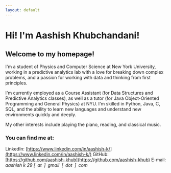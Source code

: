 ```yaml
---
layout: default
---
```

# Hi! I'm Aashish Khubchandani! 

## Welcome to my homepage! 

I'm a student of Physics and Computer Science at New York University, working in a predictive analytics lab with a love for breaking down complex problems, and a passion for working with data and thinking from first principles.

I'm currently employed as a Course Assistant (for Data Structures and Predictive Analytics classes), as well as a tutor (for Java Object-Oriented Programming and General Physics) at NYU. I'm skilled in Python, Java, C, SQL, and the ability to learn new languages and understand new environments quickly and deeply.

My other interests include playing the piano, reading, and classical music. 

### You can find me at:

LinkedIn: [https://www.linkedin.com/in/aashish-k/](https://www.linkedin.com/in/aashish-k/)
GitHub: [https://github.com/aashish-khub](https://github.com/aashish-khub)
E-mail: *aashish k 29 [ at ] gmail [ dot ] com*
